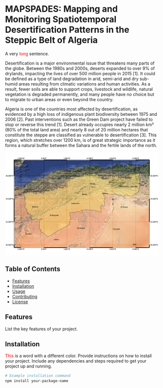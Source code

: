 # MAPSPADES: Mapping and Monitoring Spatiotemporal Desertification Patterns in the Steppic Belt of Algeria

A very <span style='color: red;'>long</span> sentence.

Desertification is a major environmental issue that threatens many parts of the globe. Between the 1980s and 2000s, deserts expanded to over 9% of drylands, impacting the lives of over 500 million people in 2015 [1]. It could be defined as a type of land degradation in arid, semi-arid and dry sub-humid areas resulting from climatic variations and human activities. As a result, fewer soils are able to support crops, livestock and wildlife, natural vegetation is degraded permanently, and many people have no choice but to migrate to urban areas or even beyond the country.

Algeria is one of the countries most affected by desertification, as evidenced by a high loss of indigenous plant biodiversity between 1975 and 2006 [2]. Past interventions such as the Green Dam project have failed to stop or reverse this trend [1]. Desert already occupies nearly 2 million km² (80\% of the total land area) and nearly 8 out of 20 million hectares that constitute the steppe are classified as vulnerable to desertification [3]. This region, which stretches over 1200 km, is of great strategic importance as it forms a natural buffer between the Sahara and the fertile lands of the north.  

<p align="center">
  <img src="Figures/study_area.jpeg" width="600">
</p>



## Table of Contents

- [Features](#features)
- [Installation](#installation)
- [Usage](#usage)
- [Contributing](#contributing)
- [License](#license)

## Features

List the key features of your project.

## Installation
<span style="color: red;">This</span> is a word with a different color.
Provide instructions on how to install your project. Include any dependencies and steps required to get your project up and running.

```bash
# Example installation command
npm install your-package-name
